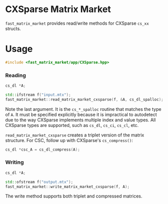 # CXSparse Matrix Market

`fast_matrix_market` provides read/write methods for CXSparse `cs_xx` structs.

# Usage

```c++
#include <fast_matrix_market/app/CXSparse.hpp>
```

### Reading
```c++
cs_dl *A;

std::ifstream f("input.mtx");
fast_matrix_market::read_matrix_market_cxsparse(f, &A, cs_dl_spalloc);
```
Note the last argument. It is the `cs_*_spalloc` routine that matches the type
of `A`. It must be specified explicitly because it is impractical to autodetect due to the way CXSparse
implements multiple index and value types. All CXSparse types are supported, such as `cs_dl`, `cs_ci`, `cs_cl`, etc.

`read_matrix_market_cxsparse` creates a triplet version of the matrix structure. For CSC, follow up with
CXSparse's `cs_compress()`:
```c++
cs_dl *csc_A = cs_dl_compress(A);
```
### Writing

```c++
cs_dl *A;

std::ofstream f("output.mtx");
fast_matrix_market::write_matrix_market_cxsparse(f, A);
```

The write method supports both triplet and compressed matrices.